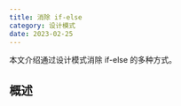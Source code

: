 ```yaml
---
title: 消除 if-else
category: 设计模式
date: 2023-02-25
---
```


本文介绍通过设计模式消除 if-else 的多种方式。
<!-- more -->

## 概述

